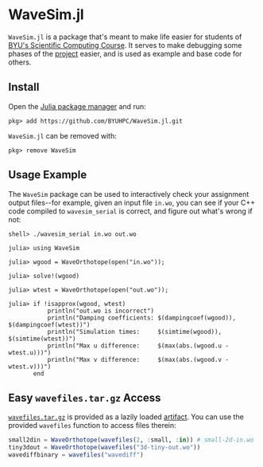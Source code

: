 # WaveSim.jl

`WaveSim.jl` is a package that's meant to make life easier for students of [BYU's Scientific Computing Course](https://byuhpc.github.io/sci-comp-course/). It serves to make debugging some phases of the [project](https://byuhpc.github.io/sci-comp-course/project/overview.html) easier, and is used as example and base code for others.



## Install

Open the [Julia package manager](https://docs.julialang.org/en/v1/stdlib/REPL/#Pkg-mode) and run:

```jldoctest
pkg> add https://github.com/BYUHPC/WaveSim.jl.git
```

`WaveSim.jl` can be removed with:

```jldoctest
pkg> remove WaveSim
```



## Usage Example

The `WaveSim` package can be used to interactively check your assignment output files--for example, given an input file `in.wo`, you can see if your C++ code compiled to `wavesim_serial` is correct, and figure out what's wrong if not:

```jldoctest
shell> ./wavesim_serial in.wo out.wo

julia> using WaveSim

julia> wgood = WaveOrthotope(open("in.wo"));

julia> solve!(wgood)

julia> wtest = WaveOrthotope(open("out.wo"));

julia> if !isapprox(wgood, wtest)
           println("out.wo is incorrect")
           println("Damping coefficients: $(dampingcoef(wgood)), $(dampingcoef(wtest))")
           println("Simulation times:     $(simtime(wgood)), $(simtime(wtest))")
           println("Max u difference:     $(max(abs.(wgood.u - wtest.u)))")
           println("Max v difference:     $(max(abs.(wgood.v - wtest.v)))")
       end
```



## Easy `wavefiles.tar.gz` Access

[`wavefiles.tar.gz`](https://rc.byu.edu/course/wavefiles.tar.gz) is provided as a lazily loaded [artifact](https://docs.julialang.org/en/v1/stdlib/Artifacts/). You can use the provided `wavefiles` function to access files therein:

```julia
small2din = WaveOrthotope(wavefiles(2, :small, :in)) # small-2d-in.wo
tiny3dout = WaveOrthotope(wavefiles("3d-tiny-out.wo"))
wavediffbinary = wavefiles("wavediff")
```

